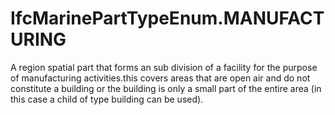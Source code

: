 IfcMarinePartTypeEnum.MANUFACTURING
===================================
A region spatial part that forms an sub division of a facility for the purpose
of manufacturing activities.this covers areas that are open air and do not
constitute a building or the building is only a small part of the entire area
(in this case a child of type building can be used).  
  
  
  


